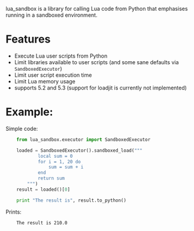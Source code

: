 lua_sandbox is a library for calling Lua code from Python that emphasises
running in a sandboxed environment.

# Features

* Execute Lua user scripts from Python
* Limit libraries available to user scripts (and some sane defaults via `SandboxedExecutor`)
* Limit user script execution time
* Limit Lua memory usage
* supports 5.2 and 5.3 (support for loadjit is currently not implemented)

# Example:

Simple code:

```python
    from lua_sandbox.executor import SandboxedExecutor

    loaded = SandboxedExecutor().sandboxed_load("""
            local sum = 0
            for i = 1, 20 do
                sum = sum + i
            end
            return sum
        """)
    result = loaded()[0]

    print "The result is", result.to_python()
```

Prints:
```
    The result is 210.0
```
